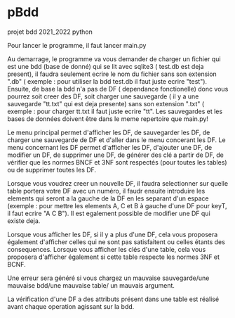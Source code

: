 # pBdd
projet bdd 2021_2022 python

Pour lancer le programme, il faut lancer main.py

Au demarrage, le programme va vous demander de charger un fichier qui est une bdd (base de donné) qui se lit avec sqlite3 ( test.db est deja present), il faudra seulement ecrire le nom du fichier sans son extension ".db" ( exemple : pour utiliser la bdd test.db il faut juste ecrire "test"). Ensuite, de base la bdd n'a pas de DF ( dependance fonctionelle) donc vous pourrez soit creer des DF, soit charger une sauvegarde ( il y a une sauvegarde "tt.txt" qui est deja presente) sans son extension ".txt" ( exemple : pour charger tt.txt il faut juste ecrire "tt". Les sauvegardes et les bases de données doivent être dans le meme repertoire que main.py!

Le menu principal permet d'afficher les DF, de sauvegarder les DF, de charger une sauvegarde de DF et d'aller dans le menu concerant les DF.
Le menu concernant les DF permet d'afficher les DF, d'ajouter une DF, de modifier un DF, de supprimer une DF, de générer des clé a partir de DF, de vérifier que les normes BNCF et 3NF sont respectés (pour toutes les tables) ou de supprimer toutes les DF.

Lorsque vous voudrez creer un nouvelle DF, il faudra selectionner sur quelle table portera votre DF avec un numéro, il faudr ensuite introduire les elements qui seront a la gauche de la DF en les separant d'un espace (exemple : pour mettre les elements A, C et B à gauche d'une DF pour keyT, il faut ecrire "A C B"). Il est egalement possible de modifier une DF qui existe deja.

Lorsque vous afficher les DF, si il y a plus d'une DF, cela vous proposera également d'afficher celles qui ne sont pas satisfaitent ou celles étants des consequences. Lorsque vous afficher les clés d'une table, cela vous proposera d'afficher également si cette table respecte les normes 3NF et BCNF. 

Une erreur sera généré si vous chargez un mauvaise sauvegarde/une mauvaise bdd/une mauvaise table/ un mauvais argument.

La vérification d'une DF a des attributs présent dans une table est réalisé avant chaque operation agissant sur la bdd.
